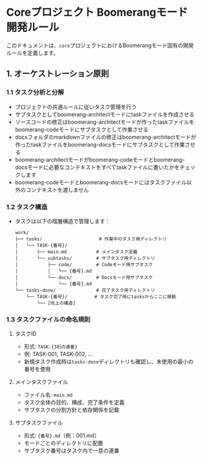 # Coreプロジェクト Boomerangモード開発ルール

このドキュメントは、`core`プロジェクトにおけるBoomerangモード固有の開発ルールを定義します。

## 1. オーケストレーション原則

### 1.1 タスク分析と分解

- プロジェクトの共通ルールに従いタスク管理を行う
- サブタスクとしてboomerang-architectモードにtaskファイルを作成させる
- ソースコードの修正はboomerang-architectモードが作ったtaskファイルをboomerang-codeモードにサブタスクとして作業させる
- docsフォルダのmarkdownファイルの修正はboomerang-architectモードが作ったtaskファイルをboomerang-docsモードにサブタスクとして作業させる
- boomerang-architectモードがboomerang-codeモードとboomerang-docsモードに必要なコンテキストをすべてtaskファイルに書いたかをチェックします
- boomerang-codeモードとboomerang-docsモードにはタスクファイル以外のコンテキストを渡しません

### 1.2 タスク構造

- タスクは以下の階層構造で管理します：
  ```
  work/
  ├── tasks/                     # 作業中のタスク用ディレクトリ
  │   └── TASK-{番号}/          
  │       ├── main.md           # メインタスク定義
  │       └── subtasks/         # サブタスク用ディレクトリ
  │           ├── code/         # Codeモード用サブタスク
  │           │   └── {番号}.md 
  │           └── docs/         # Docsモード用サブタスク
  │               └── {番号}.md
  └── tasks-done/               # 完了タスク用ディレクトリ
      └── TASK-{番号}/          # タスク完了時にtasksからここに移動
          └── [同上の構造]
  ```

### 1.3 タスクファイルの命名規則

1. タスクID
   - 形式: `TASK-{3桁の連番}`
   - 例: TASK-001, TASK-002, ...
   - 新規タスク作成時は`tasks-done`ディレクトリも確認し、未使用の最小の番号を使用

2. メインタスクファイル
   - ファイル名: `main.md`
   - タスク全体の目的、構成、完了条件を定義
   - サブタスクの分割方針と依存関係を記載

3. サブタスクファイル
   - 形式: `{番号}.md`（例：001.md）
   - モードごとのディレクトリに配置
   - サブタスク番号はタスク内で一意の連番
